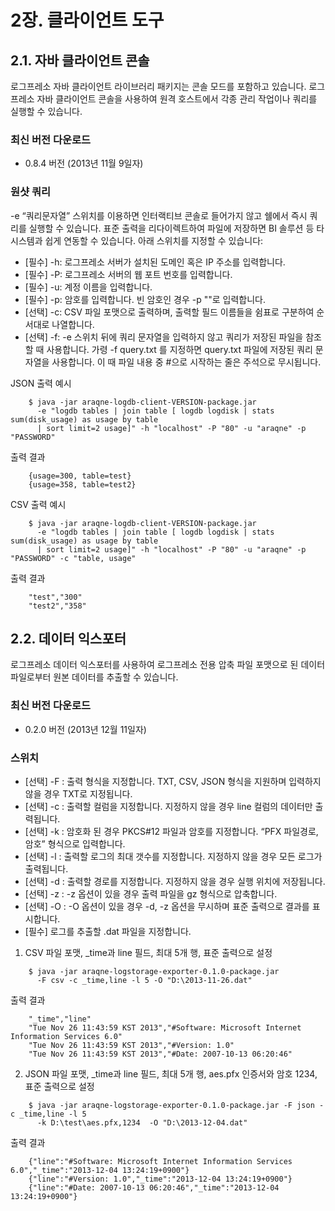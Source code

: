 # 2장. 클라이언트 도구 #

## 2.1. 자바 클라이언트 콘솔 ##

로그프레소 자바 클라이언트 라이브러리 패키지는 콘솔 모드를 포함하고 있습니다. 로그프레소 자바 클라이언트 콘솔을 사용하여 원격 호스트에서 각종 관리 작업이나 쿼리를 실행할 수 있습니다.

### 최신 버전 다운로드 ###

 * 0.8.4 버전 (2013년 11월 9일자)

### 원샷 쿼리 ###

-e “쿼리문자열” 스위치를 이용하면 인터랙티브 콘솔로 들어가지 않고 쉘에서 즉시 쿼리를 실행할 수 있습니다. 표준 출력을 리다이렉트하여 파일에 저장하면 BI 솔루션 등 타 시스템과 쉽게 연동할 수 있습니다. 아래 스위치를 지정할 수 있습니다:

 * [필수] -h: 로그프레소 서버가 설치된 도메인 혹은 IP 주소를 입력합니다.
 * [필수] -P: 로그프레소 서버의 웹 포트 번호를 입력합니다.
 * [필수] -u: 계정 이름을 입력합니다.
 * [필수] -p: 암호를 입력합니다. 빈 암호인 경우 -p ""로 입력합니다.
 * [선택] -c: CSV 파일 포맷으로 출력하며, 출력할 필드 이름들을 쉼표로 구분하여 순서대로 나열합니다.
 * [선택] -f: -e 스위치 뒤에 쿼리 문자열을 입력하지 않고 쿼리가 저장된 파일을 참조할 때 사용합니다. 가령 -f query.txt 를 지정하면 query.txt 파일에 저장된 쿼리 문자열을 사용합니다. 이 때 파일 내용 중 #으로 시작하는 줄은 주석으로 무시됩니다.

JSON 출력 예시

~~~~
	$ java -jar araqne-logdb-client-VERSION-package.jar 
      -e "logdb tables | join table [ logdb logdisk | stats sum(disk_usage) as usage by table 
      | sort limit=2 usage]" -h "localhost" -P "80" -u "araqne" -p "PASSWORD"
~~~~

출력 결과

~~~~
    {usage=300, table=test}
    {usage=358, table=test2}
~~~~

CSV 출력 예시

~~~~
    $ java -jar araqne-logdb-client-VERSION-package.jar 
      -e "logdb tables | join table [ logdb logdisk | stats sum(disk_usage) as usage by table
      | sort limit=2 usage]" -h "localhost" -P "80" -u "araqne" -p "PASSWORD" -c "table, usage"
~~~~

출력 결과

~~~~
    "test","300"
    "test2","358"
~~~~

## 2.2. 데이터 익스포터 ##

로그프레소 데이터 익스포터를 사용하여 로그프레소 전용 압축 파일 포맷으로 된 데이터 파일로부터 원본 데이터를 추출할 수 있습니다.

### 최신 버전 다운로드 ###

 * 0.2.0 버전 (2013년 12월 11일자)

### 스위치 ###

 * [선택] -F : 출력 형식을 지정합니다. TXT, CSV, JSON 형식을 지원하며 입력하지 않을 경우 TXT로 지정됩니다.
 * [선택] -c : 출력할 컬럼을 지정합니다. 지정하지 않을 경우 line 컬럼의 데이터만 출력됩니다.
 * [선택] -k : 암호화 된 경우 PKCS#12 파일과 암호를 지정합니다. “PFX 파일경로,암호” 형식으로 입력합니다.
 * [선택] -l : 출력할 로그의 최대 갯수를 지정합니다. 지정하지 않을 경우 모든 로그가 출력됩니다.
 * [선택] -d : 출력할 경로를 지정합니다. 지정하지 않을 경우 실행 위치에 저장됩니다.
 * [선택] -z : -z 옵션이 있을 경우 출력 파일을 gz 형식으로 압축합니다.
 * [선택] -O : -O 옵션이 있을 경우 -d, -z 옵션을 무시하며 표준 출력으로 결과를 표시합니다.
 * [필수] 로그를 추출할 .dat 파일을 지정합니다.

1) CSV 파일 포맷, _time과 line 필드, 최대 5개 행, 표준 출력으로 설정

~~~~
	$ java -jar araqne-logstorage-exporter-0.1.0-package.jar 
      -F csv -c _time,line -l 5 -O "D:\2013-11-26.dat"
~~~~

출력 결과

~~~~
    "_time","line"
    "Tue Nov 26 11:43:59 KST 2013","#Software: Microsoft Internet Information Services 6.0"
    "Tue Nov 26 11:43:59 KST 2013","#Version: 1.0"
    "Tue Nov 26 11:43:59 KST 2013","#Date: 2007-10-13 06:20:46"
~~~~

2) JSON 파일 포맷, _time과 line 필드, 최대 5개 행, aes.pfx 인증서와 암호 1234, 표준 출력으로 설정

~~~~
    $ java -jar araqne-logstorage-exporter-0.1.0-package.jar -F json -c _time,line -l 5 
      -k D:\test\aes.pfx,1234  -O "D:\2013-12-04.dat"
~~~~

출력 결과

~~~~
    {"line":"#Software: Microsoft Internet Information Services 6.0","_time":"2013-12-04 13:24:19+0900"}
    {"line":"#Version: 1.0","_time":"2013-12-04 13:24:19+0900"}
    {"line":"#Date: 2007-10-13 06:20:46","_time":"2013-12-04 13:24:19+0900"}
~~~~

